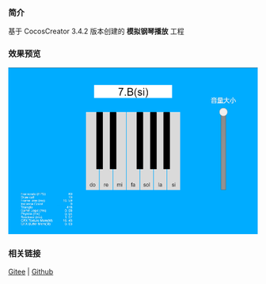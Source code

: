 ### 简介

基于 CocosCreator 3.4.2 版本创建的 **模拟钢琴播放** 工程

### 效果预览
![image](../../image/202203/2022030211.png)

### 相关链接
[Gitee](https://gitee.com/mirrors_cocos-creator/test-cases-3d/tree/v3.0/assets/cases/audio) | [Github](https://github.com/cocos-creator/test-cases-3d/tree/v3.0/assets/cases/audio)